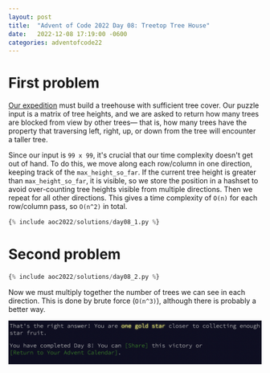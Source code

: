 ```yaml
---
layout: post
title:  "Advent of Code 2022 Day 08: Treetop Tree House"
date:   2022-12-08 17:19:00 -0600
categories: adventofcode22
---
```


# First problem
[Our expedition](https://adventofcode.com/2022/day/8) must build a treehouse with sufficient tree cover. Our puzzle input is a matrix of tree heights, and we are asked to return how many trees are blocked from view by other trees— that is, how many trees have the property that traversing left, right, up, or down from the tree will encounter a taller tree. 

Since our input is `99 x 99`, it's crucial that our time complexity doesn't get out of hand. To do this, we move along each row/column in one direction, keeping track of the `max_height_so_far`. If the current tree height is greater than `max_height_so_far`, it is visible, so we store the position in a hashset to avoid over-counting tree heights visible from multiple directions. Then we repeat for all other directions. This gives a time complexity of `O(n)` for each row/column pass, so `O(n^2)` in total.

```python
{% include aoc2022/solutions/day08_1.py %}
```
# Second problem


```python
{% include aoc2022/solutions/day08_2.py %}
```
Now we must multiply together the number of trees we can see in each direction. This is done by brute force (`O(n^3)`), although there is probably a better way.

![Day 8 victory](/assets/aoc2022/victory08.png)